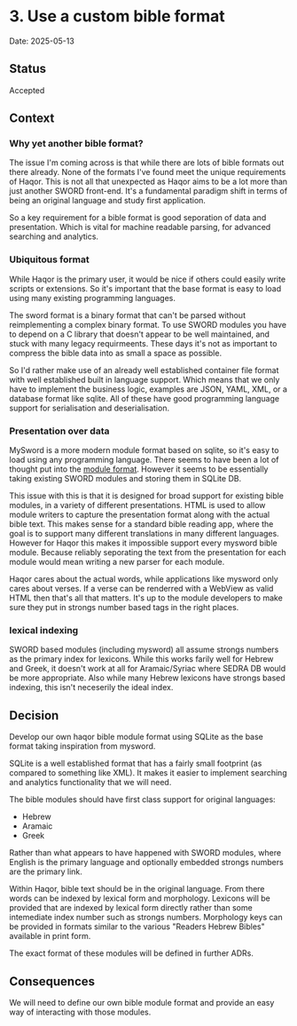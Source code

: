 # 3. Use a custom bible format

Date: 2025-05-13

## Status

Accepted

## Context

### Why yet another bible format?

The issue I'm coming across is that while there are lots of bible formats out there already.
None of the formats I've found meet the unique requirements of Haqor.
This is not all that unexpected as Haqor aims to be a lot more than just another SWORD front-end.
It's a fundamental paradigm shift in terms of being an original language and study first application.

So a key requirement for a bible format is good seporation of data and presentation.
Which is vital for machine readable parsing, for advanced searching and analytics.

### Ubiquitous format

While Haqor is the primary user, it would be nice if others could easily write scripts or extensions.
So it's important that the base format is easy to load using many existing programming languages.

The sword format is a binary format that can't be parsed without reimplementing a complex binary format.
To use SWORD modules you have to depend on a C library that doesn't appear to be well maintained, and stuck with many legacy requirmeents.
These days it's not as important to compress the bible data into as small a space as possible.

So I'd rather make use of an already well established container file format with well established built in language support.
Which means that we only have to implement the business logic, examples are JSON, YAML, XML, or a database format like sqlite.
All of these have good programming language support for serialisation and deserialisation.

### Presentation over data

MySword is a more modern module format based on sqlite, so it's easy to load using any programming language.
There seems to have been a lot of thought put into the [module format](https://mysword-bible.info/modules-format).
However it seems to be essentially taking existing SWORD modules and storing them in SQLite DB.

This issue with this is that it is designed for broad support for existing bible modules, in a variety of different presentations.
HTML is used to allow module writers to capture the presentation format along with the actual bible text.
This makes sense for a standard bible reading app, where the goal is to support many different translations in many different languages.
However for Haqor this makes it impossible support every mysword bible module.
Because reliably seporating the text from the presentation for each module would mean writing a new parser for each module.

Haqor cares about the actual words, while applications like mysword only cares about verses.
If a verse can be renderred with a WebView as valid HTML then that's all that matters.
It's up to the module developers to make sure they put in strongs number based tags in the right places.

### lexical indexing

SWORD based modules (including mysword) all assume strongs numbers as the primary index for lexicons.
While this works farily well for Hebrew and Greek, it doesn't work at all for Aramaic/Syriac where SEDRA DB would be more appropriate.
Also while many Hebrew lexicons have strongs based indexing, this isn't neceserily the ideal index.

## Decision

Develop our own haqor bible module format using SQLite as the base format taking inspiration from mysword.

SQLite is a well established format that has a fairly small footprint (as compared to something like XML).
It makes it easier to implement searching and analytics functionality that we will need.

The bible modules should have first class support for original languages:

- Hebrew
- Aramaic
- Greek

Rather than what appears to have happened with SWORD modules, where English is the primary language and optionally embedded strongs numbers are the primary link.

Within Haqor, bible text should be in the original language.
From there words can be indexed by lexical form and morphology.
Lexicons will be provided that are indexed by lexical form directly rather than some intemediate index number such as strongs numbers.
Morphology keys can be provided in formats similar to the various "Readers Hebrew Bibles" available in print form.

The exact format of these modules will be defined in further ADRs.

## Consequences

We will need to define our own bible module format and provide an easy way of interacting with those modules.
